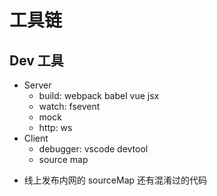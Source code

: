 # 工具链

## Dev 工具

- Server
  - build: webpack babel vue jsx
  - watch: fsevent
  - mock
  - http: ws
- Client
  - debugger: vscode devtool
  - source map

* 线上发布内网的 sourceMap 还有混淆过的代码
